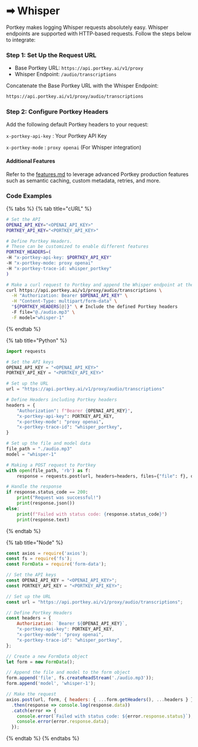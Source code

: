 # ➡ Whisper

Portkey makes logging Whisper requests absolutely easy. Whisper endpoints are supported with HTTP-based requests. Follow the steps below to integrate:

### Step 1: **Set Up the Request URL**

* Base Portkey URL: `https://api.portkey.ai/v1/proxy`
* Whisper Endpoint: `/audio/transcriptions`&#x20;

Concatenate the Base Portkey URL with the Whisper Endpoint:

```bash
https://api.portkey.ai/v1/proxy/audio/transcriptions
```

### Step 2: **Configure Portkey Headers**

Add the following default Portkey headers to your request:

`x-portkey-api-key` :  Your Portkey API Key

`x-portkey-mode` : `proxy openai` (For Whisper integration)

#### Additional Features

Refer to the [features.md](../../introduction/features.md "mention") to leverage advanced Portkey production features such as semantic caching, custom metadata, retries, and more.

### Code Examples

{% tabs %}
{% tab title="cURL" %}
```sh
# Set the API
OPENAI_API_KEY="<OPENAI_API_KEY>"
PORTKEY_API_KEY="<PORTKEY_API_KEY>"

# Define Portkey Headers. 
# These can be customized to enable different features
PORTKEY_HEADERS=(
-H "x-portkey-api-key: $PORTKEY_API_KEY"
-H "x-portkey-mode: proxy openai"
-H "x-portkey-trace-id: whisper_portkey"
)

# Make a curl request to Portkey and append the Whisper endpoint at the end
curl https://api.portkey.ai/v1/proxy/audio/transcriptions \
  -H "Authorization: Bearer $OPENAI_API_KEY" \
  -H "Content-Type: multipart/form-data" \
  "${PORTKEY_HEADERS[@]}" \ # Include the defined Portkey headers
  -F file="@./audio.mp3" \
  -F model="whisper-1"
```
{% endtab %}

{% tab title="Python" %}
```python
import requests

# Set the API keys
OPENAI_API_KEY = "<OPENAI_API_KEY>"
PORTKEY_API_KEY = "<PORTKEY_API_KEY>"

# Set up the URL
url = "https://api.portkey.ai/v1/proxy/audio/transcriptions"

# Define Headers including Portkey headers
headers = {
    "Authorization": f"Bearer {OPENAI_API_KEY}",
    "x-portkey-api-key": PORTKEY_API_KEY,
    "x-portkey-mode": "proxy openai",
    "x-portkey-trace-id": "whisper_portkey",
}

# Set up the file and model data
file_path = "./audio.mp3"
model = "whisper-1"

# Making a POST request to Portkey
with open(file_path, 'rb') as f:
    response = requests.post(url, headers=headers, files={"file": f}, data={"model": model})

# Handle the response
if response.status_code == 200:
    print("Request was successful!")
    print(response.json())
else:
    print(f"Failed with status code: {response.status_code}")
    print(response.text)
```
{% endtab %}

{% tab title="Node" %}
```javascript
const axios = require('axios');
const fs = require('fs');
const FormData = require('form-data');

// Set the API keys
const OPENAI_API_KEY = "<OPENAI_API_KEY>";
const PORTKEY_API_KEY = "<PORTKEY_API_KEY>";

// Set up the URL
const url = "https://api.portkey.ai/v1/proxy/audio/transcriptions";

// Define Portkey Headers
const headers = {
    Authorization: `Bearer ${OPENAI_API_KEY}`,
    "x-portkey-api-key": PORTKEY_API_KEY,
    "x-portkey-mode": "proxy openai",
    "x-portkey-trace-id": "whisper_portkey",
};

// Create a new FormData object
let form = new FormData();

// Append the file and model to the form object
form.append('file', fs.createReadStream('./audio.mp3'));
form.append('model', 'whisper-1');

// Make the request
axios.post(url, form, { headers: { ...form.getHeaders(), ...headers } })
  .then(response => console.log(response.data))
  .catch(error => {
    console.error(`Failed with status code: ${error.response.status}`);
    console.error(error.response.data);
  });
```
{% endtab %}
{% endtabs %}
